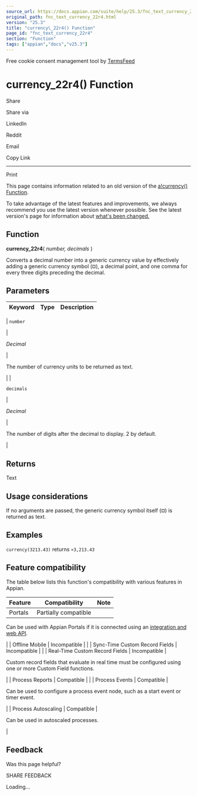 ```yaml
---
source_url: https://docs.appian.com/suite/help/25.3/fnc_text_currency_22r4.html
original_path: fnc_text_currency_22r4.html
version: "25.3"
title: "currency\_22r4() Function"
page_id: "fnc_text_currency_22r4"
section: "Function"
tags: ["appian","docs","v25.3"]
---
```



Free cookie consent management tool by [TermsFeed](https://www.termsfeed.com/)

# currency\_22r4() Function

Share

Share via

LinkedIn

Reddit

Email

Copy Link

* * *

Print

This page contains information related to an old version of the [a!currency() Function](/suite/help/25.3/fnc_text_currency.html).

To take advantage of the latest features and improvements, we always recommend you use the latest version whenever possible. See the latest version's page for information about [what's been changed.](/suite/help/25.3/fnc_text_currency.html#Old_Version)

## Function

**currency\_22r4**( _number, decimals_ )

Converts a decimal number into a generic currency value by effectively adding a generic currency symbol (¤), a decimal point, and one comma for every three digits preceding the decimal.

## Parameters

| Keyword | Type | Description |
| --- | --- | --- |
|
`number`

 |

_Decimal_

 |

The number of currency units to be returned as text.

 |
|

`decimals`

 |

_Decimal_

 |

The number of digits after the decimal to display. 2 by default.

 |

## Returns

Text

## Usage considerations

If no arguments are passed, the generic currency symbol itself (¤) is returned as text.

## Examples

`currency(3213.43)` returns `¤3,213.43`

## Feature compatibility

The table below lists this function's compatibility with various features in Appian.

| Feature | Compatibility | Note |
| --- | --- | --- |
| Portals | Partially compatible |
Can be used with Appian Portals if it is connected using an [integration and web API](portals-design.html#using-partially-compatible-functions-and-objects-in-a-portal).

 |
| Offline Mobile | Incompatible |  |
| Sync-Time Custom Record Fields | Incompatible |  |
| Real-Time Custom Record Fields | Incompatible |

Custom record fields that evaluate in real time must be configured using one or more Custom Field functions.

 |
| Process Reports | Compatible |  |
| Process Events | Compatible |

Can be used to configure a process event node, such as a start event or timer event.

 |
| Process Autoscaling | Compatible |

Can be used in autoscaled processes.

 |

## Feedback

Was this page helpful?

SHARE FEEDBACK

Loading...